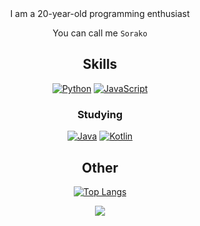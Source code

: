 <div align="center">
I am a 20-year-old programming enthusiast
  
You can call me `Sorako`


## Skills

[![Python](https://img.shields.io/badge/python-3670A0?style=for-the-badge&logo=python&logoColor=ffee54)](#)
[![JavaScript](https://img.shields.io/badge/javascript-323330.svg?style=for-the-badge&logo=javascript&logoColor=%23FD7F1E)](#)

### Studying

[![Java](https://img.shields.io/badge/java-2E4A1F?style=for-the-badge&logo=java&logoColor=ffdd54)](#)
[![Kotlin](https://img.shields.io/badge/Kotlin-368EA0?style=for-the-badge&logo=kotlin&logoColor=%237FDF1E)](#)

## Other

[![Top Langs](https://github-readme-stats.vercel.app/api/top-langs/?username=Empty-57&layout=compact&theme=radical&hide_border=true)](https://github.com/anuraghazra/github-readme-stats)

![](https://github-readme-stats.vercel.app/api?username=Empty-57&show_icons=true&theme=radical&count_private=true&hide_border=true&include_all_commits=true)
</div>



